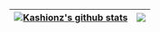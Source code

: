 | <a href="https://github.com/anuraghazra/github-readme-stats"><img align="center" src="https://github-readme-stats.vercel.app/api?username=Kashionz&show_icons=true&include_all_commits=true&theme=react&hide_border=true" alt="Kashionz's github stats" /></a> | <a href="https://github.com/anuraghazra/github-readme-stats"><img align="center" src="https://github-readme-stats.vercel.app/api/top-langs/?username=Kashionz&layout=compact&theme=react&hide_border=true" /></a> |
| ------------- | ------------- |
